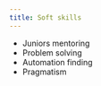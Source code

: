 ```yaml
---
title: Soft skills
---
```


- Juniors mentoring
- Problem solving
- Automation finding
- Pragmatism
